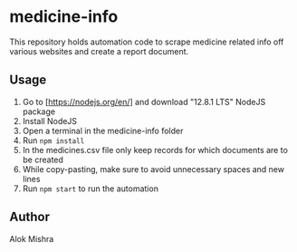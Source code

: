 # medicine-info

This repository holds automation code to scrape medicine related info off various websites and create a report document.

## Usage

1. Go to [https://nodejs.org/en/] and download "12.8.1 LTS" NodeJS package
2. Install NodeJS
3. Open a terminal in the medicine-info folder
4. Run `npm install`
5. In the medicines.csv file only keep records for which documents are to be created
6. While copy-pasting, make sure to avoid unnecessary spaces and new lines
7. Run `npm start` to run the automation

## Author

Alok Mishra
